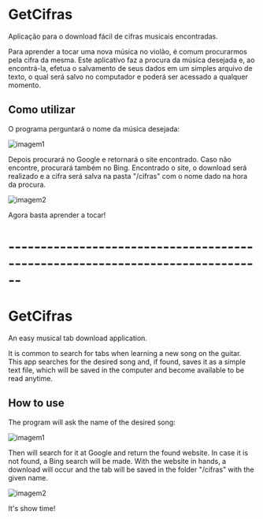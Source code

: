 # GetCifras
Aplicação para o download fácil de cifras musicais encontradas.

Para aprender a tocar uma nova música no violão, é comum procurarmos pela cifra da mesma. Este aplicativo faz a procura da música desejada e, ao encontrá-la, efetua o salvamento de seus dados em um simples arquivo de texto, o qual será salvo no computador e poderá ser acessado a qualquer momento.

## Como utilizar

O programa perguntará o nome da música desejada:


![imagem1](https://user-images.githubusercontent.com/96660042/216988118-01215329-d822-4682-96dd-c1d1bd76e83f.png)

Depois procurará no Google e retornará o site encontrado. Caso não encontre, procurará também no Bing. Encontrado o site, o download será realizado e a cifra será salva na pasta "/cifras" com o nome dado na hora da procura.


![imagem2](https://user-images.githubusercontent.com/96660042/216988500-22acad01-f759-4e08-9612-227cab4e05da.png)


Agora basta aprender a tocar!

# ------------------------------------------------------------------------------

# GetCifras

An easy musical tab download application.

It is common to search for tabs when learning a new song on the guitar. This app searches for the desired song and, if found, saves it as a simple text file, which will be saved in the computer and become available to be read anytime.

## How to use

The program will ask the name of the desired song:


![imagem1](https://user-images.githubusercontent.com/96660042/216988672-9faf4e56-7878-455a-a0bc-9f329f51bfb2.png)

Then will search for it at Google and return the found website. In case it is not found, a Bing search will be made. With the website in hands, a download will occur and the tab will be saved in the folder "/cifras" with the given name.


![imagem2](https://user-images.githubusercontent.com/96660042/216988735-68fc5e0d-5ba6-414b-9aa9-2dc29dfab90e.png)

It's show time!
